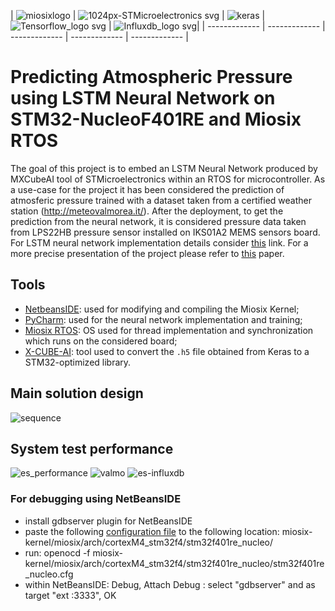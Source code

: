 | ![miosixlogo](https://user-images.githubusercontent.com/16907319/74107162-a0d42e80-4b6d-11ea-979e-c17000bc936c.png)  | 
![1024px-STMicroelectronics svg](https://user-images.githubusercontent.com/16907319/74107182-d24cfa00-4b6d-11ea-91e6-96fa5fa9dcee.png) | ![keras](https://user-images.githubusercontent.com/16907319/74107160-9e71d480-4b6d-11ea-94a7-b82f26f1dc05.png) | ![Tensorflow_logo svg](https://user-images.githubusercontent.com/16907319/74107157-9a45b700-4b6d-11ea-9743-648a312c5d97.png) | ![Influxdb_logo svg](https://user-images.githubusercontent.com/16907319/74490550-27b83c80-4ec9-11ea-8f50-662fc363a603.png)|
| ------------- | ------------- | ------------- | ------------- | ------------- |

# Predicting Atmospheric Pressure using LSTM Neural Network on STM32-NucleoF401RE and Miosix RTOS

The goal of this project is to embed an LSTM Neural Network produced by MXCubeAI tool of STMicroelectronics within an RTOS for microcontroller. As a use-case for the project it has been considered the prediction of atmosferic pressure trained with a dataset taken from a certified weather station (http://meteovalmorea.it/). After the deployment, to get the prediction from the neural network, it is considered pressure data taken from LPS22HB pressure sensor installed on IKS01A2 MEMS sensors board. For LSTM neural network implementation details consider [this](https://github.com/francescoalongi/Atm_pressure_predictor) link. For a more precise presentation of the project please refer to [this](https://github.com/posquit0/Awesome-CV/files/4202080/Report_atmospheric_pressure_predictor.pdf) paper.

## Tools
* [NetbeansIDE](https://netbeans.org/): used for modifying and compiling the Miosix Kernel;
* [PyCharm](https://www.jetbrains.com/pycharm/): used for the neural network implementation and training;
* [Miosix RTOS](https://miosix.org/): OS used for thread implementation and synchronization which runs on the considered board;
* [X-CUBE-AI](https://www.st.com/en/embedded-software/x-cube-ai.html): tool used to convert the `.h5` file obtained from Keras to a STM32-optimized library.

## Main solution design
![sequence](https://user-images.githubusercontent.com/16907319/74106821-21912b80-4b6a-11ea-9184-b63f8d23454f.png)

## System test performance
![es_performance](https://user-images.githubusercontent.com/16907319/74106850-864c8600-4b6a-11ea-88d8-310afa679bd6.png)
![valmo](https://user-images.githubusercontent.com/16907319/74490598-4fa7a000-4ec9-11ea-8f94-7998ae710db3.png)
![es-influxdb](https://user-images.githubusercontent.com/16907319/74490626-71a12280-4ec9-11ea-8bdd-1b00e1f2b883.png)

### For debugging using NetBeansIDE
* install gdbserver plugin for NetBeansIDE
* paste the following [configuration file](https://github.com/arduino-org/OpenOCD/blob/master/tcl/board/st_nucleo_f401re.cfg) 
  to the following location: miosix-kernel/miosix/arch/cortexM4_stm32f4/stm32f401re_nucleo/
* run: openocd -f miosix-kernel/miosix/arch/cortexM4_stm32f4/stm32f401re_nucleo/stm32f401re_nucleo.cfg
* within NetBeansIDE: Debug, Attach Debug : select "gdbserver" and as target "ext :3333", OK
